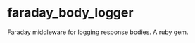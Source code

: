 faraday_body_logger
===================

Faraday middleware for logging response bodies. A ruby gem.